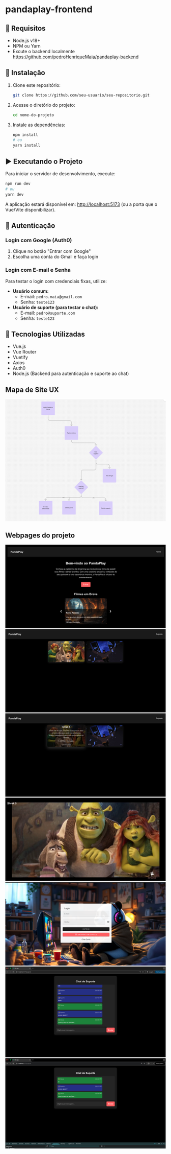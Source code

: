 # pandaplay-frontend

## 📌 Requisitos

- Node.js v18+
- NPM ou Yarn
- Excute o backend localmente https://github.com/pedroHenriqueMaia/pandaplay-backend

## 🔧 Instalação

1. Clone este repositório:
   ```sh
   git clone https://github.com/seu-usuario/seu-repositorio.git
   ```

2. Acesse o diretório do projeto:
   ```sh
   cd nome-do-projeto
   ```

3. Instale as dependências:
   ```sh
   npm install
   # ou
   yarn install
   ```

## ▶️ Executando o Projeto

Para iniciar o servidor de desenvolvimento, execute:
```sh
npm run dev
# ou
yarn dev
```

A aplicação estará disponível em: [http://localhost:5173](http://localhost:5173) (ou a porta que o Vue/Vite disponibilizar).

## 🔑 Autenticação

### Login com Google (Auth0)

1. Clique no botão "Entrar com Google"
2. Escolha uma conta do Gmail e faça login

### Login com E-mail e Senha

Para testar o login com credenciais fixas, utilize:
- **Usuário comum:**
  - E-mail: `pedro.maia@gmail.com`
  - Senha: `teste123`
- **Usuário de suporte (para testar o chat):**
  - E-mail: `pedro@suporte.com`
  - Senha: `teste123`

## 📄 Tecnologias Utilizadas

- Vue.js
- Vue Router
- Vuetify
- Axios
- Auth0
- Node.js (Backend para autenticação e suporte ao chat)

## Mapa de Site UX

<img src="./src/assets/mapa-site-ux.png" > 

## Webpages do projeto

<img src="./src/assets/1.png" >
<img src="./src/assets/2.png" > 
<img src="./src/assets/3.png" > 
<img src="./src/assets/4.png" > 
<img src="./src/assets/5.png" > 
<img src="./src/assets/6.png" > 
<img src="./src/assets/7.png" > 


